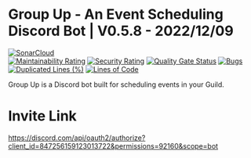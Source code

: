 # Group Up - An Event Scheduling Discord Bot | V0.5.8 - 2022/12/09
[![SonarCloud](https://sonarcloud.io/images/project_badges/sonarcloud-orange.svg)](https://sonarcloud.io/summary/new_code?id=GroupUp)  
[![Maintainability Rating](https://sonarcloud.io/api/project_badges/measure?project=GroupUp&metric=sqale_rating)](https://sonarcloud.io/summary/new_code?id=GroupUp) [![Security Rating](https://sonarcloud.io/api/project_badges/measure?project=GroupUp&metric=security_rating)](https://sonarcloud.io/summary/new_code?id=GroupUp) [![Quality Gate Status](https://sonarcloud.io/api/project_badges/measure?project=GroupUp&metric=alert_status)](https://sonarcloud.io/summary/new_code?id=GroupUp) [![Bugs](https://sonarcloud.io/api/project_badges/measure?project=GroupUp&metric=bugs)](https://sonarcloud.io/summary/new_code?id=GroupUp) [![Duplicated Lines (%)](https://sonarcloud.io/api/project_badges/measure?project=GroupUp&metric=duplicated_lines_density)](https://sonarcloud.io/summary/new_code?id=GroupUp) [![Lines of Code](https://sonarcloud.io/api/project_badges/measure?project=GroupUp&metric=ncloc)](https://sonarcloud.io/summary/new_code?id=GroupUp)  

Group Up is a Discord bot built for scheduling events in your Guild.

# Invite Link
https://discord.com/api/oauth2/authorize?client_id=847256159123013722&permissions=92160&scope=bot
